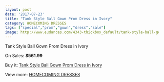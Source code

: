 ```yaml
---
layout: post
date: '2017-07-23'
title: "Tank Style Ball Gown Prom Dress in Ivory"
category: HOMECOMING DRESSES
tags: ["special","prom","gown","dress","sale"]
image: http://www.eudances.com/4343-thickbox_default/tank-style-ball-gown-prom-dress-in-ivory.jpg
---
```

Tank Style Ball Gown Prom Dress in Ivory

On Sales: **$561.99**
<a href="https://www.eudances.com/en/homecoming-dresses/1452-tank-style-ball-gown-prom-dress-in-ivory.html"><amp-img layout="responsive" width="600" height="600" src="//www.eudances.com/4343-thickbox_default/tank-style-ball-gown-prom-dress-in-ivory.jpg" alt="Tank Style Ball Gown Prom Dress in Ivory 0" /></a>

Buy it: [Tank Style Ball Gown Prom Dress in Ivory](https://www.eudances.com/en/homecoming-dresses/1452-tank-style-ball-gown-prom-dress-in-ivory.html "Tank Style Ball Gown Prom Dress in Ivory")

View more: [HOMECOMING DRESSES](https://www.eudances.com/en/15-homecoming-dresses "HOMECOMING DRESSES")